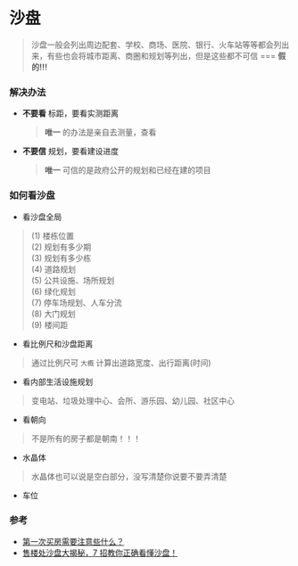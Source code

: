 # 沙盘

> 沙盘一般会列出周边配套、学校、商场、医院、银行、火车站等等都会列出来，有些也会将城市距离、商圈和规划等列出，但是这些都不可信 === **假的!!!**

### 解决办法

- **不要看** 标距，要看实测距离

  > **唯一** 的办法是亲自去测量，查看

- **不要信** 规划，要看建设进度

  > **唯一** 可信的是政府公开的规划和已经在建的项目

### 如何看沙盘

- 看沙盘全局

> (1) 楼栋位置  
> (2) 规划有多少期  
> (3) 规划有多少栋  
> (4) 道路规划  
> (5) 公共设施、场所规划  
> (6) 绿化规划  
> (7) 停车场规划、人车分流  
> (8) 大门规划  
> (9) 楼间距

- 看比例尺和沙盘距离

> 通过比例尺可 `大概` 计算出道路宽度、出行距离(时间)

- 看内部生活设施规划

> 变电站、垃圾处理中心、会所、游乐园、幼儿园、社区中心

- 看朝向

> 不是所有的房子都是朝南！！！

- 水晶体

> 水晶体也可以说是空白部分，没写清楚你说要不要弄清楚

- 车位

### 参考

- [第一次买房需要注意些什么？](https://www.zhihu.com/question/304514583/answer/959389230)
- [售楼处沙盘大揭秘，7 招教你正确看懂沙盘！](https://zhuanlan.zhihu.com/p/71318938)
